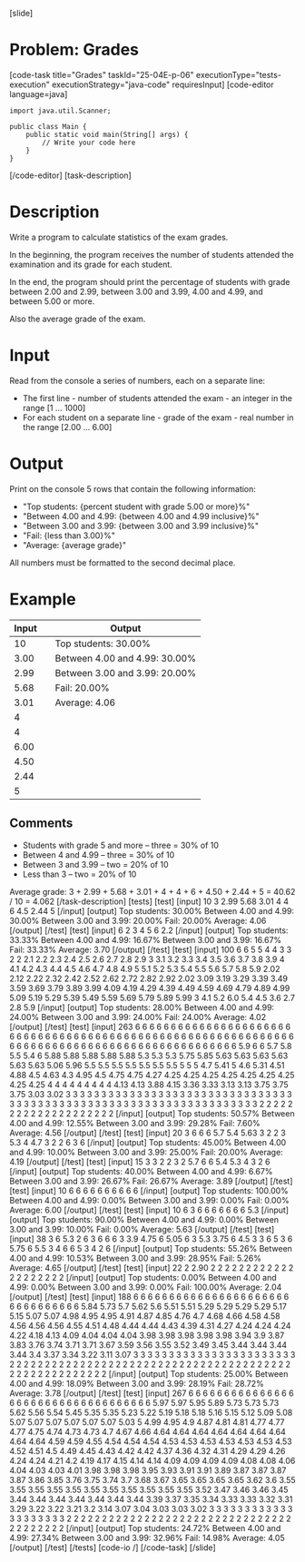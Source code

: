 [slide]
# Problem: Grades
[code-task title="Grades" taskId="25-04E-p-06" executionType="tests-execution" executionStrategy="java-code" requiresInput]
[code-editor language=java]
```
import java.util.Scanner;

public class Main {
    public static void main(String[] args) {
        // Write your code here
    }
}
```
[/code-editor]
[task-description]
# Description
Write a program to calculate statistics of the exam grades. 

In the beginning, the program receives the number of students attended the examination and its grade for each student. 

In the end, the program should print the percentage of students with grade between 2.00 and 2.99, between 3.00 and 3.99, 4.00 and 4.99, and between 5.00 or more. 

Also the average grade of the exam.

# Input
Read from the console a series of numbers, each on a separate line:
- The first line - number of students attended the exam - an integer in the range \[1 ... 1000\]
- For each student on a separate line - grade of the exam - real number in the range \[2.00 ... 6.00\]

# Output
Print on the console 5 rows that contain the following information:
- "Top students: \{percent student with grade 5.00 or more\}%"
- "Between 4.00 and 4.99: \{between 4.00 and 4.99 inclusive\}%"
- "Between 3.00 and 3.99: \{between 3.00 and 3.99 inclusive\}%"
- "Fail: \{less than 3.00\}%"
- "Average: \{average grade\}"

All numbers must be formatted to the second decimal place.

# Example

| Input | | Output |
| --- | --- | --- | 
| 10 | | Top students: 30.00% |
| 3.00 | | Between 4.00 and 4.99: 30.00% |
| 2.99| | Between 3.00 and 3.99: 20.00% |
| 5.68| | Fail: 20.00% |
| 3.01| | Average: 4.06 |
| 4| | | 
| 4| | | 
| 6.00| |
| 4.50| |
| 2.44| |
| 5| | | 

## Comments
- Students with grade 5 and more – three = 30% of 10
- Between 4 and 4.99 – three = 30% of 10
- Between 3 and 3.99 – two = 20% of 10
- Less than 3 – two = 20% of 10

Average grade: 3 + 2.99 + 5.68 + 3.01 + 4 + 4 + 6 + 4.50 + 2.44 + 5 = 40.62 / 10 = 4.062
[/task-description]
[tests]
[test]
[input]
10
3
2.99
5.68
3.01
4
4
6
4.5
2.44
5
[/input]
[output]
Top students: 30.00%
Between 4.00 and 4.99: 30.00%
Between 3.00 and 3.99: 20.00%
Fail: 20.00%
Average: 4.06
[/output]
[/test]
[test]
[input]
6
2
3
4
5
6
2.2
[/input]
[output]
Top students: 33.33%
Between 4.00 and 4.99: 16.67%
Between 3.00 and 3.99: 16.67%
Fail: 33.33%
Average: 3.70
[/output]
[/test]
[test]
[input]
100
6
6
5
5
4
4
3
3
2
2
2.1
2.2
2.3
2.4
2.5
2.6
2.7
2.8
2.9
3
3.1
3.2
3.3
3.4
3.5
3.6
3.7
3.8
3.9
4
4.1
4.2
4.3
4.4
4.5
4.6
4.7
4.8
4.9
5
5.1
5.2
5.3
5.4
5.5
5.6
5.7
5.8
5.9
2.02
2.12
2.22
2.32
2.42
2.52
2.62
2.72
2.82
2.92
2.02
3.09
3.19
3.29
3.39
3.49
3.59
3.69
3.79
3.89
3.99
4.09
4.19
4.29
4.39
4.49
4.59
4.69
4.79
4.89
4.99
5.09
5.19
5.29
5.39
5.49
5.59
5.69
5.79
5.89
5.99
3
4.1
5.2
6.0
5.4
4.5
3.6
2.7
2.8
5.9
[/input]
[output]
Top students: 28.00%
Between 4.00 and 4.99: 24.00%
Between 3.00 and 3.99: 24.00%
Fail: 24.00%
Average: 4.02
[/output]
[/test]
[test]
[input]
263
6
6
6
6
6
6
6
6
6
6
6
6
6
6
6
6
6
6
6
6
6
6
6
6
6
6
6
6
6
6
6
6
6
6
6
6
6
6
6
6
6
6
6
6
6
6
6
6
6
6
6
6
6
6
6
6
6
6
6
6
6
6
6
6
6
6
6
6
6
6
6
6
6
6
6
6
6
6
6
6
6
6
6
6
6
6
6
6
6
6
6
6
6
6
5.9
6
6
5.7
5.8
5.5
5.4
6
5.88
5.88
5.88
5.88
5.88
5.3
5.3
5.3
5.75
5.85
5.63
5.63
5.63
5.63
5.63
5.63
5.06
5.96
5.5
5.5
5.5
5.5
5.5
5.5
5.5
5
5
5
4.7
5.41
5
4.6
5.31
4.51
4.88
4.5
4.63
4.3
4.95
4.5
4.75
4.75
4.27
4.25
4.25
4.25
4.25
4.25
4.25
4.25
4.25
4.25
4
4
4
4
4
4
4
4
4
4.13
4.13
3.88
4.15
3.36
3.33
3.13
3.13
3.75
3.75
3.75
3.03
3.02
3
3
3
3
3
3
3
3
3
3
3
3
3
3
3
3
3
3
3
3
3
3
3
3
3
3
3
3
3
3
3
3
3
3
3
3
3
3
3
3
3
3
3
3
3
3
3
3
3
3
3
3
3
3
3
3
3
3
3
3
3
3
3
3
3
3
3
2
2
2
2
2
2
2
2
2
2
2
2
2
2
2
2
2
2
2
2
[/input]
[output]
Top students: 50.57%
Between 4.00 and 4.99: 12.55%
Between 3.00 and 3.99: 29.28%
Fail: 7.60%
Average: 4.56
[/output]
[/test]
[test]
[input]
20
3
6
6
6
5.7
5.4
5.63
3
2
2
3
5.3
4
4.7
3
2
2
6
3
6
[/input]
[output]
Top students: 45.00%
Between 4.00 and 4.99: 10.00%
Between 3.00 and 3.99: 25.00%
Fail: 20.00%
Average: 4.19
[/output]
[/test]
[test]
[input]
15
3
3
2
2
3
2
5.7
6
6
5.4
5.3
4
3
2
6
[/input]
[output]
Top students: 40.00%
Between 4.00 and 4.99: 6.67%
Between 3.00 and 3.99: 26.67%
Fail: 26.67%
Average: 3.89
[/output]
[/test]
[test]
[input]
10
6
6
6
6
6
6
6
6
6
6
[/input]
[output]
Top students: 100.00%
Between 4.00 and 4.99: 0.00%
Between 3.00 and 3.99: 0.00%
Fail: 0.00%
Average: 6.00
[/output]
[/test]
[test]
[input]
10
6
3
6
6
6
6
6
6
6
5.3
[/input]
[output]
Top students: 90.00%
Between 4.00 and 4.99: 0.00%
Between 3.00 and 3.99: 10.00%
Fail: 0.00%
Average: 5.63
[/output]
[/test]
[test]
[input]
38
3
6
5.3
2
6
3
6
6
6
3
3.9
4.75
6
5.05
6
3
5.3
3.75
6
4.5
3
3
6
5
3
6
5.75
6
5.5
3
4
6
6
5
3
4
2
6
[/input]
[output]
Top students: 55.26%
Between 4.00 and 4.99: 10.53%
Between 3.00 and 3.99: 28.95%
Fail: 5.26%
Average: 4.65
[/output]
[/test]
[test]
[input]
22
2
2.90
2
2
2
2
2
2
2
2
2
2
2
2
2
2
2
2
2
2
2
2
[/input]
[output]
Top students: 0.00%
Between 4.00 and 4.99: 0.00%
Between 3.00 and 3.99: 0.00%
Fail: 100.00%
Average: 2.04
[/output]
[/test]
[test]
[input]
188
6
6
6
6
6
6
6
6
6
6
6
6
6
6
6
6
6
6
6
6
6
6
6
6
6
6
6
6
6
6
6
6
5.84
5.73
5.7
5.62
5.6
5.51
5.51
5.29
5.29
5.29
5.29
5.17
5.15
5.07
5.07
4.98
4.95
4.95
4.91
4.87
4.85
4.76
4.7
4.68
4.66
4.58
4.58
4.56
4.56
4.56
4.55
4.51
4.48
4.44
4.44
4.43
4.39
4.31
4.27
4.24
4.24
4.24
4.22
4.18
4.13
4.09
4.04
4.04
4.04
3.98
3.98
3.98
3.98
3.98
3.94
3.9
3.87
3.83
3.76
3.74
3.71
3.71
3.67
3.59
3.56
3.55
3.52
3.49
3.45
3.44
3.44
3.44
3.44
3.4
3.37
3.34
3.22
3.11
3.07
3
3
3
3
3
3
3
3
3
3
3
3
3
3
3
3
3
3
3
3
3
3
3
2
2
2
2
2
2
2
2
2
2
2
2
2
2
2
2
2
2
2
2
2
2
2
2
2
2
2
2
2
2
2
2
2
2
2
2
2
2
2
2
2
2
2
2
2
2
2
2
2
2
2
2
2
2
[/input]
[output]
Top students: 25.00%
Between 4.00 and 4.99: 18.09%
Between 3.00 and 3.99: 28.19%
Fail: 28.72%
Average: 3.78
[/output]
[/test]
[test]
[input]
267
6
6
6
6
6
6
6
6
6
6
6
6
6
6
6
6
6
6
6
6
6
6
6
6
6
6
6
6
6
6
6
6
6
6
6
5.97
5.97
5.95
5.89
5.73
5.73
5.73
5.62
5.56
5.54
5.45
5.35
5.35
5.23
5.22
5.19
5.18
5.18
5.16
5.15
5.12
5.09
5.08
5.07
5.07
5.07
5.07
5.07
5.07
5.03
5
4.99
4.95
4.9
4.87
4.81
4.81
4.77
4.77
4.77
4.75
4.74
4.73
4.73
4.7
4.67
4.66
4.64
4.64
4.64
4.64
4.64
4.64
4.64
4.64
4.64
4.59
4.59
4.55
4.54
4.54
4.54
4.53
4.53
4.53
4.53
4.53
4.53
4.53
4.52
4.51
4.5
4.49
4.45
4.43
4.42
4.42
4.37
4.36
4.32
4.31
4.29
4.29
4.26
4.24
4.24
4.21
4.2
4.19
4.17
4.15
4.14
4.14
4.09
4.09
4.09
4.09
4.08
4.08
4.06
4.04
4.03
4.03
4.01
3.98
3.98
3.98
3.95
3.93
3.91
3.91
3.89
3.87
3.87
3.87
3.87
3.86
3.85
3.76
3.75
3.74
3.7
3.68
3.67
3.65
3.65
3.65
3.65
3.62
3.6
3.55
3.55
3.55
3.55
3.55
3.55
3.55
3.55
3.55
3.55
3.55
3.52
3.47
3.46
3.46
3.45
3.44
3.44
3.44
3.44
3.44
3.44
3.44
3.39
3.37
3.35
3.34
3.33
3.33
3.32
3.31
3.29
3.22
3.22
3.21
3.2
3.14
3.07
3.04
3.03
3.03
3.02
3
3
3
3
3
3
3
3
3
3
3
3
3
3
3
3
3
3
3
3
2
2
2
2
2
2
2
2
2
2
2
2
2
2
2
2
2
2
2
2
2
2
2
2
2
2
2
2
2
2
2
2
2
2
2
2
2
2
2
2
[/input]
[output]
Top students: 24.72%
Between 4.00 and 4.99: 27.34%
Between 3.00 and 3.99: 32.96%
Fail: 14.98%
Average: 4.05
[/output]
[/test]
[/tests]
[code-io /]
[/code-task]
[/slide]